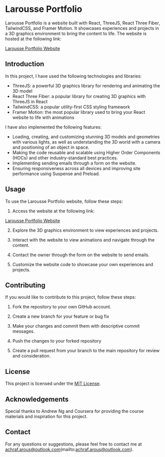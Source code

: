 # Larousse Portfolio

Larousse Portfolio is a website built with React, ThreeJS, React Three Fiber, TailwindCSS, and Framer Motion. It showcases experiences and projects in a 3D graphics environment to bring the content to life. The website is hosted at the following link:

[Larousse Portfolio Website](https://portfolio-5c50a.web.app/)

## Introduction

In this project, I have used the following technologies and libraries:

- ThreeJS: a powerful 3D graphics library for rendering and animating the 3D model
- React Three Fiber: a popular library for creating 3D graphics with ThreeJS in React
- TailwindCSS: a popular utility-first CSS styling framework
- Framer Motion: the most popular library used to bring your React website to life with animations

I have also implemented the following features:

- Loading, creating, and customizing stunning 3D models and geometries with various lights, as well as understanding the 3D world with a camera and positioning of an object in space.
- Making the code reusable and scalable using Higher Order Components (HOCs) and other industry-standard best practices.
- Implementing sending emails through a form on the website.
- Ensuring responsiveness across all devices and improving site performance using Suspense and Preload.

## Usage

To use the Larousse Portfolio website, follow these steps:

1. Access the website at the following link:

[Larousse Portfolio Website](https://portfolio-5c50a.web.app/)

2. Explore the 3D graphics environment to view experiences and projects.

3. Interact with the website to view animations and navigate through the content.

4. Contact the owner through the form on the website to send emails.

5. Customize the website code to showcase your own experiences and projects.


## Contributing

If you would like to contribute to this project, follow these steps:

1. Fork the repository to your own GitHub account.

2. Create a new branch for your feature or bug fix

3. Make your changes and commit them with descriptive commit messages.

4. Push the changes to your forked repository

5. Create a pull request from your branch to the main repository for review and consideration.

## License

This project is licensed under the [MIT License](LICENSE).

## Acknowledgements

Special thanks to Andrew Ng and Coursera for providing the course materials and inspiration for this project.

## Contact

For any questions or suggestions, please feel free to contact me at achraf.arous@outlook.com(mailto:achraf.arous@outlook.com).
